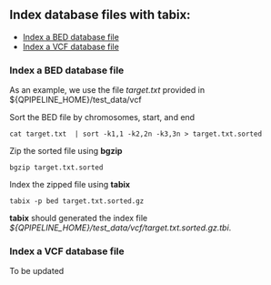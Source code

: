 

## Index database files with **tabix**:
* [Index a BED database file](#index-a-bed-database-file)
* [Index a VCF database file](#index-a-vcf-database-file)


### Index a BED database file
As an example, we use the file _target.txt_ provided in ${QPIPELINE_HOME}/test_data/vcf 

Sort the BED file by chromosomes, start, and end
```
cat target.txt  | sort -k1,1 -k2,2n -k3,3n > target.txt.sorted
```
Zip the sorted file using **bgzip** 
```
bgzip target.txt.sorted
```
Index the zipped file using **tabix** 
```
tabix -p bed target.txt.sorted.gz
```
**tabix** should generated the index file _${QPIPELINE_HOME}/test_data/vcf/target.txt.sorted.gz.tbi_.


### Index a VCF database file 
To be updated
